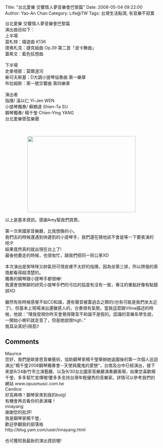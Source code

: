 Title: "台北愛樂 交響情人夢音樂會巴黎篇"
Date: 2008-05-04 09:22:00
Author: Yao-An Chan
Category: Life@TW
Tags: 台灣生活點滴, 有音樂不寂寞


<div class='post'>
台北愛樂 交響情人夢音樂會巴黎篇<br />演出曲目如下：<br />上半場<br />莫札特：嬉遊曲 K136<br />德弗札克：捷克組曲 Op.39 第二首「波卡舞曲」<br />蓋希文：藍色狂想曲<br /><br />下半場<br />史麥塔那：莫爾道河<br />柴可夫斯基：D大調小提琴協奏曲 第一樂章<br />布拉姆斯：第一號交響曲 第四樂章<br /><br />演出者<br />指揮/ 溫以仁 Yi-Jen WEN<br />小提琴獨奏/ 蘇顯達 Shien-Ta SU<br />鋼琴獨奏/ 楊千瑩 Chien-Ying YANG<br />台北愛樂管弦樂團<br /><br /><br /><p align="center"><a href="http://picasaweb.google.com/yaoanchan/WhyDonTYouDoYourBest/photo?authkey=TmksFoJtL9Q#5196918159113272466"><img style="WIDTH: 356px; HEIGHT: 251px" height="233" src="http://lh5.ggpht.com/yaoanchan/SB8piAC5PJI/AAAAAAAAAaU/K6B1LGmhFMQ/s288/DSC00376.JPG" width="328" /></a></p>以上是基本資訊。感謝Amy幫我們買票。<br /><br />第一次來國家音樂廳，比我想像的小。<br />我們去的時候還遇到快遲到的小提琴手，我們還在猜他該不會是等一下要表演的吧:P<br />結果竟然真的就出現在台上了!<br />最後他要走的時候，也很匆忙，跟我們搭同一班公車XD<br /><br />本次演出是笑咪咪又帥氣但可惜皮膚不太好的指揮，因為坐第三排，所以誇張的表情都看得超清楚的。<br />獨奏的鋼琴跟小提琴手都很棒!<br />我還會很無聊的研究小提琴手們的弓拉的弧度有沒有一致，專注的重點好像有點錯誤XD<br /><br />雖然有些時候感覺不如CD和諧，還有聲音被蓋過去之類的(也有可能是我們坐太近了)，但基本上現場演出還蠻感人的，合奏很有氣勢。當我這麼跟Vilina描述的時候，他說："噗我發現你昨天會覺得聲音不和諧不是假的。認識的音樂系學生說，一開始小喇叭就走音了，但是她說很high.."<br />我耳朵真好(得意)!</div>
<h2>Comments</h2>
<div class='comments'>
<div class='comment'>
<div class='author'>Maurice</div>
<div class='content'>
您好，我們是歐普思音樂藝術，協助鋼琴家楊千瑩舉辦她返國後的第一次個人巡迴演出"楊千瑩2008鋼琴獨奏會--天使與魔鬼的愛戀"，台南及台中已經演出，接下來是9/24新竹市立演藝廳、以及9/30台北國家音樂廳演奏廳兩場，如果您喜歡楊千瑩，多多幫忙宣傳喔!要多多支持台灣年輕優秀的音樂家。詳情可以參考我們的網站 www.opusmusic.com.tw</div>
</div>
<div class='comment'>
<div class='author'>Candice</div>
<div class='content'>
好高興唷！鋼琴家來到我的bolg!<BR/>有機會再去看你的表演囉！</div>
</div>
<div class='comment'>
<div class='author'>innayang</div>
<div class='content'>
謝謝您的批評!<BR/>我是鋼琴家楊千瑩，<BR/>歡迎參觀我的部落格<BR/>http://blog.yam.com/user/innayang.html<BR/><BR/>也可獲知我最新的演出資訊喔!</div>
</div>
</div>
